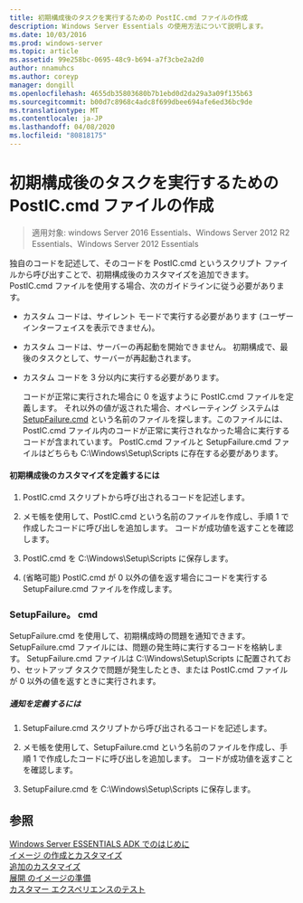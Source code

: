 ```yaml
---
title: 初期構成後のタスクを実行するための PostIC.cmd ファイルの作成
description: Windows Server Essentials の使用方法について説明します。
ms.date: 10/03/2016
ms.prod: windows-server
ms.topic: article
ms.assetid: 99e258bc-0695-48c9-b694-a7f3cbe2a2d0
author: nnamuhcs
ms.author: coreyp
manager: dongill
ms.openlocfilehash: 4655db35803680b7b1ebd0d2da29a3a09f135b63
ms.sourcegitcommit: b00d7c8968c4adc8f699dbee694afe6ed36bc9de
ms.translationtype: MT
ms.contentlocale: ja-JP
ms.lasthandoff: 04/08/2020
ms.locfileid: "80818175"
---
```

# <a name="create-the-posticcmd-file-for-running-post-initial-configuration-tasks"></a>初期構成後のタスクを実行するための PostIC.cmd ファイルの作成

>適用対象: windows Server 2016 Essentials、Windows Server 2012 R2 Essentials、Windows Server 2012 Essentials

独自のコードを記述して、そのコードを PostIC.cmd というスクリプト ファイルから呼び出すことで、初期構成後のカスタマイズを追加できます。 PostIC.cmd ファイルを使用する場合、次のガイドラインに従う必要があります。  
  
- カスタム コードは、サイレント モードで実行する必要があります (ユーザー インターフェイスを表示できません)。  
  
- カスタム コードは、サーバーの再起動を開始できません。 初期構成で、最後のタスクとして、サーバーが再起動されます。  
  
- カスタム コードを 3 分以内に実行する必要があります。  
  
  コードが正常に実行された場合に 0 を返すように PostIC.cmd ファイルを定義します。 それ以外の値が返された場合、オペレーティング システムは [SetupFailure.cmd](Create-the-PostIC.cmd-File-for-Running-Post-Initial-Configuration-Tasks.md#BKMK_SetupFailure) という名前のファイルを探します。このファイルには、PostIC.cmd ファイル内のコードが正常に実行されなかった場合に実行するコードが含まれています。 PostIC.cmd ファイルと SetupFailure.cmd ファイルはどちらも C:\Windows\Setup\Scripts に存在する必要があります。  
  
#### <a name="to-define-post-initial-configuration-customizations"></a>初期構成後のカスタマイズを定義するには  
  
1.  PostIC.cmd スクリプトから呼び出されるコードを記述します。  
  
2.  メモ帳を使用して、PostIC.cmd という名前のファイルを作成し、手順 1 で作成したコードに呼び出しを追加します。 コードが成功値を返すことを確認します。  
  
3.  PostIC.cmd を C:\Windows\Setup\Scripts に保存します。  
  
4.  (省略可能) PostIC.cmd が 0 以外の値を返す場合にコードを実行する SetupFailure.cmd ファイルを作成します。  
  
###  <a name="setupfailurecmd"></a><a name="BKMK_SetupFailure"></a>SetupFailure。 cmd  
 SetupFailure.cmd を使用して、初期構成時の問題を通知できます。 SetupFailure.cmd ファイルには、問題の発生時に実行するコードを格納します。 SetupFailure.cmd ファイルは C:\Windows\Setup\Scripts に配置されており、セットアップ タスクで問題が発生したとき、または PostIC.cmd ファイルが 0 以外の値を返すときに実行されます。  
  
##### <a name="to-define-notifications"></a>通知を定義するには  
  
1.  SetupFailure.cmd スクリプトから呼び出されるコードを記述します。  
  
2.  メモ帳を使用して、SetupFailure.cmd という名前のファイルを作成し、手順 1 で作成したコードに呼び出しを追加します。 コードが成功値を返すことを確認します。  
  
3.  SetupFailure.cmd を C:\Windows\Setup\Scripts に保存します。  
  
## <a name="see-also"></a>参照  
 [Windows Server ESSENTIALS ADK でのはじめに](Getting-Started-with-the-Windows-Server-Essentials-ADK.md)   
 [イメージ  の作成とカスタマイズ](Creating-and-Customizing-the-Image.md)  
 [追加のカスタマイズ](Additional-Customizations.md)   
 [展開  のイメージの準備](Preparing-the-Image-for-Deployment.md)  
 [カスタマー エクスペリエンスのテスト](Testing-the-Customer-Experience.md)